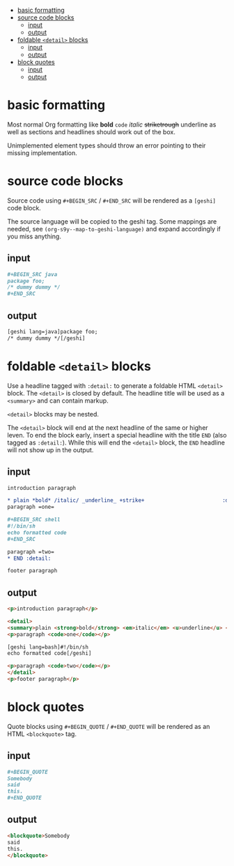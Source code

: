 - [basic formatting](#org88ec8b9)
- [source code blocks](#org8f8b4d2)
  - [input](#orge60f84c)
  - [output](#org2bbbc13)
- [foldable `<detail>` blocks](#org3b1e91a)
  - [input](#org04d9a7c)
  - [output](#org42c4ded)
- [block quotes](#org83dc9ca)
  - [input](#orga9e8990)
  - [output](#orgadd8a9c)



<a id="org88ec8b9"></a>

# basic formatting

Most normal Org formatting like **bold** `code` *italic* ~~striketrough~~ <span class="underline">underline</span> as well as sections and headlines should work out of the box.

Unimplemented element types should throw an error pointing to their missing implementation.


<a id="org8f8b4d2"></a>

# source code blocks

Source code using `#+BEGIN_SRC` / `#+END_SRC` will be rendered as a `[geshi]` code block.

The source language will be copied to the geshi tag. Some mappings are needed, see `(org-s9y--map-to-geshi-language)` and expand accordingly if you miss anything.


<a id="orge60f84c"></a>

## input

```org
#+BEGIN_SRC java
package foo;
/* dummy dummy */
#+END_SRC
```


<a id="org2bbbc13"></a>

## output

```html
[geshi lang=java]package foo;
/* dummy dummy */[/geshi]
```


<a id="org3b1e91a"></a>

# foldable `<detail>` blocks

Use a headline tagged with `:detail:` to generate a foldable HTML `<detail>` block. The `<detail>` is closed by default. The headline title will be used as a `<summary>` and can contain markup.

`<detail>` blocks may be nested.

The `<detail>` block will end at the next headline of the same or higher leven. To end the block early, insert a special headline with the title `END` (also tagged as `:detail:`). While this will end the `<detail>` block, the `END` headline will not show up in the output.


<a id="org04d9a7c"></a>

## input

```org
introduction paragraph

* plain *bold* /italic/ _underline_ +strike+                         :detail:
paragraph =one=

#+BEGIN_SRC shell
#!/bin/sh
echo formatted code
#+END_SRC

paragraph =two=
* END :detail:

footer paragraph
```


<a id="org42c4ded"></a>

## output

```html
<p>introduction paragraph</p>

<detail>
<summary>plain <strong>bold</strong> <em>italic</em> <u>underline</u> <s>strike</s></summary>
<p>paragraph <code>one</code></p>

[geshi lang=bash]#!/bin/sh
echo formatted code[/geshi]

<p>paragraph <code>two</code></p>
</detail>
<p>footer paragraph</p>
```


<a id="org83dc9ca"></a>

# block quotes

Quote blocks using `#+BEGIN_QUOTE` / `#+END_QUOTE` will be rendered as an HTML `<blockquote>` tag.


<a id="orga9e8990"></a>

## input

```org
#+BEGIN_QUOTE
Somebody
said
this.
#+END_QUOTE
```


<a id="orgadd8a9c"></a>

## output

```html
<blockquote>Somebody
said
this.
</blockquote>
```
